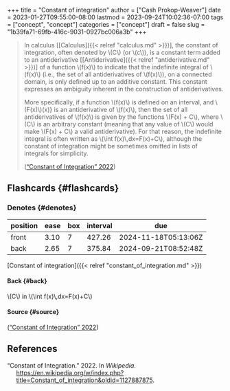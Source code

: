 +++
title = "Constant of integration"
author = ["Cash Prokop-Weaver"]
date = 2023-01-27T09:55:00-08:00
lastmod = 2023-09-24T10:02:36-07:00
tags = ["concept", "concept"]
categories = ["concept"]
draft = false
slug = "1b39fa71-69fb-416c-9031-0927bc006a3b"
+++

> In calculus [[Calculus]({{< relref "calculus.md" >}})], the constant of integration, often denoted by \\(C\\) (or \\(c\\)), is a constant term added to an antiderivative [[Antiderivative]({{< relref "antiderivative.md" >}})] of a function \\(f(x)\\) to indicate that the indefinite integral of \\(f(x)\\) (i.e., the set of all antiderivatives of \\(f(x)\\)), on a connected domain, is only defined up to an additive constant. This constant expresses an ambiguity inherent in the construction of antiderivatives.
>
> More specifically, if a function \\(f(x)\\) is defined on an interval, and \\(F(x)\\)(x)} is an antiderivative of \\(f(x)\\), then the set of all antiderivatives of \\(f(x)\\) is given by the functions \\(F(x) + C\\), where \\(C\\) is an arbitrary constant (meaning that any value of \\(C\\) would make \\(F(x) + C\\) a valid antiderivative). For that reason, the indefinite integral is often written as \\(\int f(x)\\,dx=F(x)+C\\), although the constant of integration might be sometimes omitted in lists of integrals for simplicity.
>
> (<a href="#citeproc_bib_item_1">“Constant of Integration” 2022</a>)


## Flashcards {#flashcards}


### Denotes {#denotes}

| position | ease | box | interval | due                  |
|----------|------|-----|----------|----------------------|
| front    | 3.10 | 7   | 427.26   | 2024-11-18T05:13:06Z |
| back     | 2.65 | 7   | 375.84   | 2024-09-21T08:52:48Z |

[Constant of integration]({{< relref "constant_of_integration.md" >}})


#### Back {#back}

\\(C\\) in \\(\int f(x)\\,dx=F(x)+C\\)


#### Source {#source}

(<a href="#citeproc_bib_item_1">“Constant of Integration” 2022</a>)

## References

<style>.csl-entry{text-indent: -1.5em; margin-left: 1.5em;}</style><div class="csl-bib-body">
  <div class="csl-entry"><a id="citeproc_bib_item_1"></a>“Constant of Integration.” 2022. In <i>Wikipedia</i>. <a href="https://en.wikipedia.org/w/index.php?title=Constant_of_integration&oldid=1127887875">https://en.wikipedia.org/w/index.php?title=Constant_of_integration&#38;oldid=1127887875</a>.</div>
</div>

